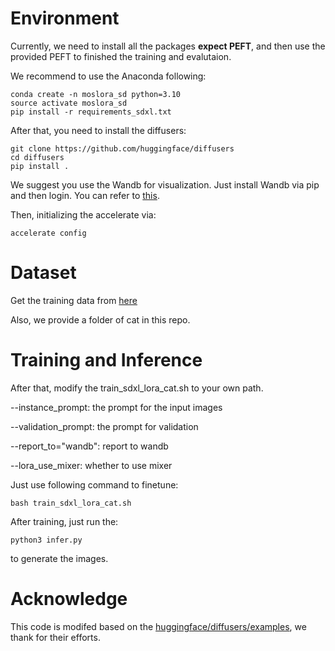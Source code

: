 # Environment

Currently, we need to install all the packages **expect PEFT**, and then use the provided PEFT to finished the training and evalutaion.


We recommend to use the Anaconda following:
```
conda create -n moslora_sd python=3.10
source activate moslora_sd
pip install -r requirements_sdxl.txt
```

After that, you need to install the diffusers:
```
git clone https://github.com/huggingface/diffusers
cd diffusers
pip install .
```

We suggest you use the Wandb for visualization. Just install Wandb via pip and then login. You can refer to [this](https://docs.wandb.ai/ref/python/login).

Then, initializing the accelerate via:
```
accelerate config
```

# Dataset

Get the training data from [here](https://github.com/google/dreambooth/tree/main/dataset)

Also, we provide a folder of cat in this repo.


# Training and Inference

After that, modify the train_sdxl_lora_cat.sh to your own path.

--instance_prompt: the prompt for the input images

--validation_prompt: the prompt for validation

--report_to="wandb": report to wandb

--lora_use_mixer: whether to use mixer


Just use following command to finetune:
```
bash train_sdxl_lora_cat.sh
```

After training, just run the:
```
python3 infer.py
```
to generate the images.


# Acknowledge

This code is modifed based on the [huggingface/diffusers/examples](https://github.com/huggingface/diffusers/blob/main/examples/dreambooth/README_sdxl.md), we thank for their efforts.
